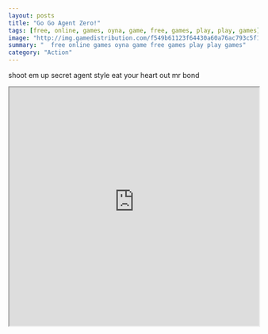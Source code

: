 ```yaml
---
layout: posts
title: "Go Go Agent Zero!"
tags: [free, online, games, oyna, game, free, games, play, play, games]
image: "http://img.gamedistribution.com/f549b61123f64430a60a76ac793c5f19.jpg"
summary: "  free online games oyna game free games play play games"
category: "Action"
---
```


shoot em up secret agent style eat your heart out mr bond

<iframe width="100%" height="480px;" src="http://flash.gamedistribution.com?game=f549b61123f64430a60a76ac793c5f19"></iframe>